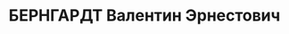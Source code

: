 ---
title: БЕРНГАРДТ Валентин Эрнестович
description: 'Род. в 1892, г. Смоленск. Проживал: Красноярский кр., Артемовский р-н,
  пос. Ольховка. Начальник планового отдела на комбинате «Минусазолото»

  Арестован 29.11.1937. Обв.: участие в к.-р. организации. Приговор: ВК ВС СССР, 19.04.1937
  – 8 лет ИТЛ.

  Реабилитирован ВК ВС СССР 13.10.1956'
---